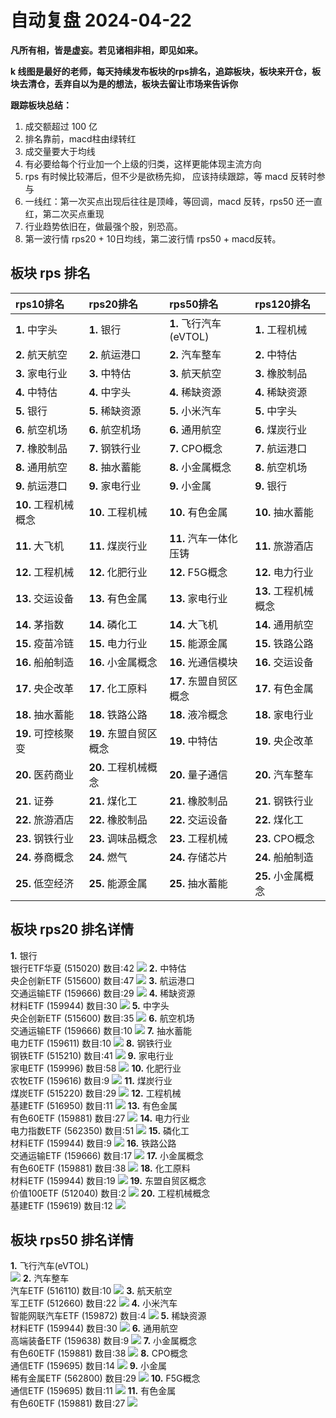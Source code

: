 # 自动复盘 2024-04-22

**凡所有相，皆是虚妄。若见诸相非相，即见如来。**

**k 线图是最好的老师，每天持续发布板块的rps排名，追踪板块，板块来开仓，板块去清仓，丢弃自以为是的想法，板块去留让市场来告诉你**
        
**跟踪板块总结：**
1. 成交额超过 100 亿
2. 排名靠前，macd柱由绿转红
3. 成交量要大于均线
4. 有必要给每个行业加一个上级的归类，这样更能体现主流方向
5. rps 有时候比较滞后，但不少是欲杨先抑， 应该持续跟踪，等 macd 反转时参与
6. 一线红：第一次买点出现后往往是顶峰，等回调，macd 反转，rps50 还一直红，第二次买点重现
7. 行业趋势依旧在，做最强个股，别恐高。
8. 第一波行情 rps20 + 10日均线，第二波行情 rps50 + macd反转。
        
## 板块 rps 排名
| rps10排名            | rps20排名              | rps50排名              | rps120排名           |
|:---------------------|:-----------------------|:-----------------------|:---------------------|
| **1.** 中字头        | **1.** 银行            | **1.** 飞行汽车(eVTOL) | **1.** 工程机械      |
| **2.** 航天航空      | **2.** 航运港口        | **2.** 汽车整车        | **2.** 中特估        |
| **3.** 家电行业      | **3.** 中特估          | **3.** 航天航空        | **3.** 橡胶制品      |
| **4.** 中特估        | **4.** 中字头          | **4.** 稀缺资源        | **4.** 稀缺资源      |
| **5.** 银行          | **5.** 稀缺资源        | **5.** 小米汽车        | **5.** 中字头        |
| **6.** 航空机场      | **6.** 航空机场        | **6.** 通用航空        | **6.** 煤炭行业      |
| **7.** 橡胶制品      | **7.** 钢铁行业        | **7.** CPO概念         | **7.** 航运港口      |
| **8.** 通用航空      | **8.** 抽水蓄能        | **8.** 小金属概念      | **8.** 航空机场      |
| **9.** 航运港口      | **9.** 家电行业        | **9.** 小金属          | **9.** 银行          |
| **10.** 工程机械概念 | **10.** 工程机械       | **10.** 有色金属       | **10.** 抽水蓄能     |
| **11.** 大飞机       | **11.** 煤炭行业       | **11.** 汽车一体化压铸 | **11.** 旅游酒店     |
| **12.** 工程机械     | **12.** 化肥行业       | **12.** F5G概念        | **12.** 电力行业     |
| **13.** 交运设备     | **13.** 有色金属       | **13.** 家电行业       | **13.** 工程机械概念 |
| **14.** 茅指数       | **14.** 磷化工         | **14.** 大飞机         | **14.** 通用航空     |
| **15.** 疫苗冷链     | **15.** 电力行业       | **15.** 能源金属       | **15.** 铁路公路     |
| **16.** 船舶制造     | **16.** 小金属概念     | **16.** 光通信模块     | **16.** 交运设备     |
| **17.** 央企改革     | **17.** 化工原料       | **17.** 东盟自贸区概念 | **17.** 有色金属     |
| **18.** 抽水蓄能     | **18.** 铁路公路       | **18.** 液冷概念       | **18.** 家电行业     |
| **19.** 可控核聚变   | **19.** 东盟自贸区概念 | **19.** 中特估         | **19.** 央企改革     |
| **20.** 医药商业     | **20.** 工程机械概念   | **20.** 量子通信       | **20.** 汽车整车     |
| **21.** 证券         | **21.** 煤化工         | **21.** 橡胶制品       | **21.** 钢铁行业     |
| **22.** 旅游酒店     | **22.** 橡胶制品       | **22.** 交运设备       | **22.** 煤化工       |
| **23.** 钢铁行业     | **23.** 调味品概念     | **23.** 工程机械       | **23.** CPO概念      |
| **24.** 券商概念     | **24.** 燃气           | **24.** 存储芯片       | **24.** 船舶制造     |
| **25.** 低空经济     | **25.** 能源金属       | **25.** 抽水蓄能       | **25.** 小金属概念   |
## 板块 rps20 排名详情
**1.** 银行<br/>银行ETF华夏 (515020) 数目:42
 ![](https://sykent-blog-image.oss-cn-beijing.aliyuncs.com/quant/image/2024/4/1713773137923-tmp.jpg)
**2.** 中特估<br/>央企创新ETF (515600) 数目:47
 ![](https://sykent-blog-image.oss-cn-beijing.aliyuncs.com/quant/image/2024/4/1713773139365-tmp.jpg)
**3.** 航运港口<br/>交通运输ETF (159666) 数目:29
 ![](https://sykent-blog-image.oss-cn-beijing.aliyuncs.com/quant/image/2024/4/1713773140398-tmp.jpg)
**4.** 稀缺资源<br/>材料ETF (159944) 数目:30
 ![](https://sykent-blog-image.oss-cn-beijing.aliyuncs.com/quant/image/2024/4/1713773141422-tmp.jpg)
**5.** 中字头<br/>央企创新ETF (515600) 数目:35
 ![](https://sykent-blog-image.oss-cn-beijing.aliyuncs.com/quant/image/2024/4/1713773142426-tmp.jpg)
**6.** 航空机场<br/>交通运输ETF (159666) 数目:10
 ![](https://sykent-blog-image.oss-cn-beijing.aliyuncs.com/quant/image/2024/4/1713773143424-tmp.jpg)
**7.** 抽水蓄能<br/>电力ETF (159611) 数目:10
 ![](https://sykent-blog-image.oss-cn-beijing.aliyuncs.com/quant/image/2024/4/1713773144418-tmp.jpg)
**8.** 钢铁行业<br/>钢铁ETF (515210) 数目:41
 ![](https://sykent-blog-image.oss-cn-beijing.aliyuncs.com/quant/image/2024/4/1713773145441-tmp.jpg)
**9.** 家电行业<br/>家电ETF (159996) 数目:58
 ![](https://sykent-blog-image.oss-cn-beijing.aliyuncs.com/quant/image/2024/4/1713773146485-tmp.jpg)
**10.** 化肥行业<br/>农牧ETF (159616) 数目:9
 ![](https://sykent-blog-image.oss-cn-beijing.aliyuncs.com/quant/image/2024/4/1713773147477-tmp.jpg)
**11.** 煤炭行业<br/>煤炭ETF (515220) 数目:29
 ![](https://sykent-blog-image.oss-cn-beijing.aliyuncs.com/quant/image/2024/4/1713773148466-tmp.jpg)
**12.** 工程机械<br/>基建ETF (516950) 数目:11
 ![](https://sykent-blog-image.oss-cn-beijing.aliyuncs.com/quant/image/2024/4/1713773149489-tmp.jpg)
**13.** 有色金属<br/>有色60ETF (159881) 数目:27
 ![](https://sykent-blog-image.oss-cn-beijing.aliyuncs.com/quant/image/2024/4/1713773150610-tmp.jpg)
**14.** 电力行业<br/>电力指数ETF (562350) 数目:51
 ![](https://sykent-blog-image.oss-cn-beijing.aliyuncs.com/quant/image/2024/4/1713773151666-tmp.jpg)
**15.** 磷化工<br/>材料ETF (159944) 数目:9
 ![](https://sykent-blog-image.oss-cn-beijing.aliyuncs.com/quant/image/2024/4/1713773152729-tmp.jpg)
**16.** 铁路公路<br/>交通运输ETF (159666) 数目:17
 ![](https://sykent-blog-image.oss-cn-beijing.aliyuncs.com/quant/image/2024/4/1713773153724-tmp.jpg)
**17.** 小金属概念<br/>有色60ETF (159881) 数目:38
 ![](https://sykent-blog-image.oss-cn-beijing.aliyuncs.com/quant/image/2024/4/1713773154860-tmp.jpg)
**18.** 化工原料<br/>材料ETF (159944) 数目:19
 ![](https://sykent-blog-image.oss-cn-beijing.aliyuncs.com/quant/image/2024/4/1713773155948-tmp.jpg)
**19.** 东盟自贸区概念<br/>价值100ETF (512040) 数目:2
 ![](https://sykent-blog-image.oss-cn-beijing.aliyuncs.com/quant/image/2024/4/1713773156607-tmp.jpg)
**20.** 工程机械概念<br/>基建ETF (159619) 数目:12
 ![](https://sykent-blog-image.oss-cn-beijing.aliyuncs.com/quant/image/2024/4/1713773157606-tmp.jpg)

## 板块 rps50 排名详情
**1.** 飞行汽车(eVTOL)<br/>
 ![](https://sykent-blog-image.oss-cn-beijing.aliyuncs.com/quant/image/2024/4/1713773158328-tmp.jpg)
**2.** 汽车整车<br/>汽车ETF (516110) 数目:10
 ![](https://sykent-blog-image.oss-cn-beijing.aliyuncs.com/quant/image/2024/4/1713773159353-tmp.jpg)
**3.** 航天航空<br/>军工ETF (512660) 数目:22
 ![](https://sykent-blog-image.oss-cn-beijing.aliyuncs.com/quant/image/2024/4/1713773160476-tmp.jpg)
**4.** 小米汽车<br/>智能网联汽车ETF (159872) 数目:4
 ![](https://sykent-blog-image.oss-cn-beijing.aliyuncs.com/quant/image/2024/4/1713773161108-tmp.jpg)
**5.** 稀缺资源<br/>材料ETF (159944) 数目:30
 ![](https://sykent-blog-image.oss-cn-beijing.aliyuncs.com/quant/image/2024/4/1713773162116-tmp.jpg)
**6.** 通用航空<br/>高端装备ETF (159638) 数目:9
 ![](https://sykent-blog-image.oss-cn-beijing.aliyuncs.com/quant/image/2024/4/1713773163167-tmp.jpg)
**7.** 小金属概念<br/>有色60ETF (159881) 数目:38
 ![](https://sykent-blog-image.oss-cn-beijing.aliyuncs.com/quant/image/2024/4/1713773164209-tmp.jpg)
**8.** CPO概念<br/>通信ETF (159695) 数目:14
 ![](https://sykent-blog-image.oss-cn-beijing.aliyuncs.com/quant/image/2024/4/1713773165282-tmp.jpg)
**9.** 小金属<br/>稀有金属ETF (562800) 数目:29
 ![](https://sykent-blog-image.oss-cn-beijing.aliyuncs.com/quant/image/2024/4/1713773166259-tmp.jpg)
**10.** F5G概念<br/>通信ETF (159695) 数目:11
 ![](https://sykent-blog-image.oss-cn-beijing.aliyuncs.com/quant/image/2024/4/1713773167362-tmp.jpg)
**11.** 有色金属<br/>有色60ETF (159881) 数目:27
 ![](https://sykent-blog-image.oss-cn-beijing.aliyuncs.com/quant/image/2024/4/1713773168299-tmp.jpg)

